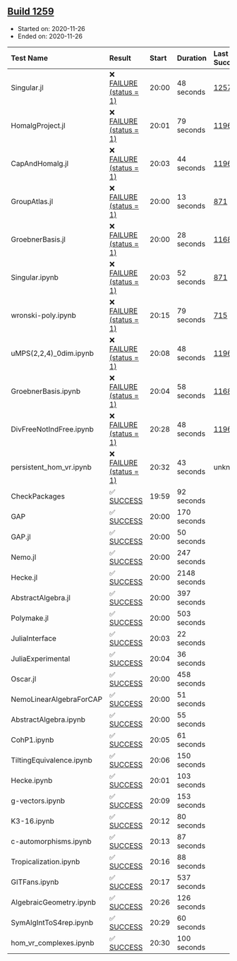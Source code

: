 ## [Build 1259](https://oscarci.mathematik.uni-kl.de/job/oscar-stable/1259/)

* Started on: 2020-11-26
* Ended on: 2020-11-26

| Test Name    | Result | Start | Duration | Last Success | First Failure |
|:-------------|:-------|:------|:---------|:-------------|:--------------|
| Singular.jl | ❌ [FAILURE (status = 1)](https://oscarci.mathematik.uni-kl.de/job/oscar-stable/1259/artifact/logs/build-1259/Singular.jl.log) | 20:00 | 48 seconds | [1257](https://oscarci.mathematik.uni-kl.de/job/oscar-stable/1257/) | [1258](https://oscarci.mathematik.uni-kl.de/job/oscar-stable/1258/) |
| HomalgProject.jl | ❌ [FAILURE (status = 1)](https://oscarci.mathematik.uni-kl.de/job/oscar-stable/1259/artifact/logs/build-1259/HomalgProject.jl.log) | 20:01 | 79 seconds | [1196](https://oscarci.mathematik.uni-kl.de/job/oscar-stable/1196/) | [1197](https://oscarci.mathematik.uni-kl.de/job/oscar-stable/1197/) |
| CapAndHomalg.jl | ❌ [FAILURE (status = 1)](https://oscarci.mathematik.uni-kl.de/job/oscar-stable/1259/artifact/logs/build-1259/CapAndHomalg.jl.log) | 20:03 | 44 seconds | [1196](https://oscarci.mathematik.uni-kl.de/job/oscar-stable/1196/) | [1197](https://oscarci.mathematik.uni-kl.de/job/oscar-stable/1197/) |
| GroupAtlas.jl | ❌ [FAILURE (status = 1)](https://oscarci.mathematik.uni-kl.de/job/oscar-stable/1259/artifact/logs/build-1259/GroupAtlas.jl.log) | 20:00 | 13 seconds | [871](https://oscarci.mathematik.uni-kl.de/job/oscar-stable/871/) | [872](https://oscarci.mathematik.uni-kl.de/job/oscar-stable/872/) |
| GroebnerBasis.jl | ❌ [FAILURE (status = 1)](https://oscarci.mathematik.uni-kl.de/job/oscar-stable/1259/artifact/logs/build-1259/GroebnerBasis.jl.log) | 20:00 | 28 seconds | [1168](https://oscarci.mathematik.uni-kl.de/job/oscar-stable/1168/) | [1169](https://oscarci.mathematik.uni-kl.de/job/oscar-stable/1169/) |
| Singular.ipynb | ❌ [FAILURE (status = 1)](https://oscarci.mathematik.uni-kl.de/job/oscar-stable/1259/artifact/logs/build-1259/Singular.ipynb.log) | 20:03 | 52 seconds | [871](https://oscarci.mathematik.uni-kl.de/job/oscar-stable/871/) | [872](https://oscarci.mathematik.uni-kl.de/job/oscar-stable/872/) |
| wronski-poly.ipynb | ❌ [FAILURE (status = 1)](https://oscarci.mathematik.uni-kl.de/job/oscar-stable/1259/artifact/logs/build-1259/wronski-poly.ipynb.log) | 20:15 | 79 seconds | [715](https://oscarci.mathematik.uni-kl.de/job/oscar-stable/715/) | [716](https://oscarci.mathematik.uni-kl.de/job/oscar-stable/716/) |
| uMPS(2,2,4)_0dim.ipynb | ❌ [FAILURE (status = 1)](https://oscarci.mathematik.uni-kl.de/job/oscar-stable/1259/artifact/logs/build-1259/uMPS-2-2-4-_0dim.ipynb.log) | 20:08 | 48 seconds | [1196](https://oscarci.mathematik.uni-kl.de/job/oscar-stable/1196/) | [1197](https://oscarci.mathematik.uni-kl.de/job/oscar-stable/1197/) |
| GroebnerBasis.ipynb | ❌ [FAILURE (status = 1)](https://oscarci.mathematik.uni-kl.de/job/oscar-stable/1259/artifact/logs/build-1259/GroebnerBasis.ipynb.log) | 20:04 | 58 seconds | [1168](https://oscarci.mathematik.uni-kl.de/job/oscar-stable/1168/) | [1169](https://oscarci.mathematik.uni-kl.de/job/oscar-stable/1169/) |
| DivFreeNotIndFree.ipynb | ❌ [FAILURE (status = 1)](https://oscarci.mathematik.uni-kl.de/job/oscar-stable/1259/artifact/logs/build-1259/DivFreeNotIndFree.ipynb.log) | 20:28 | 48 seconds | [1196](https://oscarci.mathematik.uni-kl.de/job/oscar-stable/1196/) | [1197](https://oscarci.mathematik.uni-kl.de/job/oscar-stable/1197/) |
| persistent_hom_vr.ipynb | ❌ [FAILURE (status = 1)](https://oscarci.mathematik.uni-kl.de/job/oscar-stable/1259/artifact/logs/build-1259/persistent_hom_vr.ipynb.log) | 20:32 | 43 seconds | unknown | unknown |
| CheckPackages | ✅ [SUCCESS](https://oscarci.mathematik.uni-kl.de/job/oscar-stable/1259/artifact/logs/build-1259/CheckPackages.log) | 19:59 | 92 seconds |  |  |
| GAP | ✅ [SUCCESS](https://oscarci.mathematik.uni-kl.de/job/oscar-stable/1259/artifact/logs/build-1259/GAP.log) | 20:00 | 170 seconds |  |  |
| GAP.jl | ✅ [SUCCESS](https://oscarci.mathematik.uni-kl.de/job/oscar-stable/1259/artifact/logs/build-1259/GAP.jl.log) | 20:00 | 50 seconds |  |  |
| Nemo.jl | ✅ [SUCCESS](https://oscarci.mathematik.uni-kl.de/job/oscar-stable/1259/artifact/logs/build-1259/Nemo.jl.log) | 20:00 | 247 seconds |  |  |
| Hecke.jl | ✅ [SUCCESS](https://oscarci.mathematik.uni-kl.de/job/oscar-stable/1259/artifact/logs/build-1259/Hecke.jl.log) | 20:00 | 2148 seconds |  |  |
| AbstractAlgebra.jl | ✅ [SUCCESS](https://oscarci.mathematik.uni-kl.de/job/oscar-stable/1259/artifact/logs/build-1259/AbstractAlgebra.jl.log) | 20:00 | 397 seconds |  |  |
| Polymake.jl | ✅ [SUCCESS](https://oscarci.mathematik.uni-kl.de/job/oscar-stable/1259/artifact/logs/build-1259/Polymake.jl.log) | 20:00 | 503 seconds |  |  |
| JuliaInterface | ✅ [SUCCESS](https://oscarci.mathematik.uni-kl.de/job/oscar-stable/1259/artifact/logs/build-1259/JuliaInterface.log) | 20:03 | 22 seconds |  |  |
| JuliaExperimental | ✅ [SUCCESS](https://oscarci.mathematik.uni-kl.de/job/oscar-stable/1259/artifact/logs/build-1259/JuliaExperimental.log) | 20:04 | 36 seconds |  |  |
| Oscar.jl | ✅ [SUCCESS](https://oscarci.mathematik.uni-kl.de/job/oscar-stable/1259/artifact/logs/build-1259/Oscar.jl.log) | 20:00 | 458 seconds |  |  |
| NemoLinearAlgebraForCAP | ✅ [SUCCESS](https://oscarci.mathematik.uni-kl.de/job/oscar-stable/1259/artifact/logs/build-1259/NemoLinearAlgebraForCAP.log) | 20:00 | 51 seconds |  |  |
| AbstractAlgebra.ipynb | ✅ [SUCCESS](https://oscarci.mathematik.uni-kl.de/job/oscar-stable/1259/artifact/logs/build-1259/AbstractAlgebra.ipynb.log) | 20:00 | 55 seconds |  |  |
| CohP1.ipynb | ✅ [SUCCESS](https://oscarci.mathematik.uni-kl.de/job/oscar-stable/1259/artifact/logs/build-1259/CohP1.ipynb.log) | 20:05 | 61 seconds |  |  |
| TiltingEquivalence.ipynb | ✅ [SUCCESS](https://oscarci.mathematik.uni-kl.de/job/oscar-stable/1259/artifact/logs/build-1259/TiltingEquivalence.ipynb.log) | 20:06 | 150 seconds |  |  |
| Hecke.ipynb | ✅ [SUCCESS](https://oscarci.mathematik.uni-kl.de/job/oscar-stable/1259/artifact/logs/build-1259/Hecke.ipynb.log) | 20:01 | 103 seconds |  |  |
| g-vectors.ipynb | ✅ [SUCCESS](https://oscarci.mathematik.uni-kl.de/job/oscar-stable/1259/artifact/logs/build-1259/g-vectors.ipynb.log) | 20:09 | 153 seconds |  |  |
| K3-16.ipynb | ✅ [SUCCESS](https://oscarci.mathematik.uni-kl.de/job/oscar-stable/1259/artifact/logs/build-1259/K3-16.ipynb.log) | 20:12 | 80 seconds |  |  |
| c-automorphisms.ipynb | ✅ [SUCCESS](https://oscarci.mathematik.uni-kl.de/job/oscar-stable/1259/artifact/logs/build-1259/c-automorphisms.ipynb.log) | 20:13 | 87 seconds |  |  |
| Tropicalization.ipynb | ✅ [SUCCESS](https://oscarci.mathematik.uni-kl.de/job/oscar-stable/1259/artifact/logs/build-1259/Tropicalization.ipynb.log) | 20:16 | 88 seconds |  |  |
| GITFans.ipynb | ✅ [SUCCESS](https://oscarci.mathematik.uni-kl.de/job/oscar-stable/1259/artifact/logs/build-1259/GITFans.ipynb.log) | 20:17 | 537 seconds |  |  |
| AlgebraicGeometry.ipynb | ✅ [SUCCESS](https://oscarci.mathematik.uni-kl.de/job/oscar-stable/1259/artifact/logs/build-1259/AlgebraicGeometry.ipynb.log) | 20:26 | 126 seconds |  |  |
| SymAlgIntToS4rep.ipynb | ✅ [SUCCESS](https://oscarci.mathematik.uni-kl.de/job/oscar-stable/1259/artifact/logs/build-1259/SymAlgIntToS4rep.ipynb.log) | 20:29 | 60 seconds |  |  |
| hom_vr_complexes.ipynb | ✅ [SUCCESS](https://oscarci.mathematik.uni-kl.de/job/oscar-stable/1259/artifact/logs/build-1259/hom_vr_complexes.ipynb.log) | 20:30 | 100 seconds |  |  |
